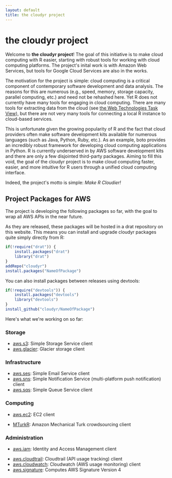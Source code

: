 ```yaml
---
layout: default
title: the cloudyr project
---
```


# the cloudyr project #

Welcome to **the cloudyr project**! The goal of this initiative is to make cloud computing with R easier, starting with robust tools for working with cloud computing platforms. The project's inital work is with Amazon Web Services, but tools for Google Cloud Services are also in the works.

The motivation for the project is simple: cloud computing is a critical component of contemporary software development and data analysis. The reasons for this are numerous (e.g., speed, memory, storage capacity, parallel computing, etc.) and need not be rehashed here. Yet R does not currently have many tools for engaging in cloud computing. There are many tools for extracting data from the cloud (see [the Web Technologies Task View](http://cran.r-project.org/web/views/WebTechnologies.html)), but there are not very many tools for connecting a local R instance to cloud-based services.

This is unfortunate given the growing popularity of R and the fact that cloud providers often make software development kits available for numerous languages (such as Java, Python, Ruby, etc.). As an example, boto provides an incredibly robust framework for developing cloud computing applications in Python. R is currently underserved in by AWS software development kits and there are only a few disjointed third-party packages. Aiming to fill this void, the goal of the cloudyr project is to make cloud computing faster, easier, and more intuitive for R users through a unified cloud computing interface.

Indeed, the project's motto is simple: *Make R Cloudier!*

## Project Packages for AWS ##

The project is developing the following packages so far, with the goal to wrap all AWS APIs in the near future.

As they are released, these packages will be hosted in a drat repository on this website. This means you can install and upgrade cloudyr packages quite simply directly from R:

```R
if(!require("drat")) {
    install.packages("drat")
    library("drat")
}
addRepo("cloudyr")
install.packages("NameOfPackage")
```

You can also install packages between releases using devtools:

```R
if(!require("devtools")) {
    install.packages("devtools")
    library("devtools")
}
install_github("cloudyr/NameOfPackage")
```

Here's what we're working on so far:

### Storage ###

 - [aws.s3](http://github.com/cloudyr/aws.s3): Simple Storage Service client
 - [aws.glacier](http://github.com/cloudyr/aws.glacier): Glacier storage client

### Infrastructure ###

 - [aws.ses](http://github.com/cloudyr/aws.ses): Simple Email Service client
 - [aws.sns](http://github.com/cloudyr/aws.sns): Simple Notification Service (multi-platform push notification) client
 - [aws.sqs](http://github.com/cloudyr/aws.sqs): Simple Queue Service client

### Computing ###
 
 - [aws.ec2](http://github.com/cloudyr/aws.ec2): EC2 client

<!--
 - [aws.container](http://github.com/cloudyr/aws.container): EC2 container client
 - [aws.vpc](http://github.com/cloudyr/aws.vpc): Virtual Private Cloud client
 - [aws.emr](http://github.com/cloudyr/aws.emr): Elastic Map Reduce (Hadoop) client
 - [aws.lambda](http://github.com/cloudyr/aws.lamda): Lamda (event-driven computing) client
 - [aws.kinesis](http://github.com/cloudyr/aws.kinesis): Kinesis (data stream processing) client
 - [aws.datapipeline](http://github.com/cloudyr/aws.datapipeline): Data Pipeline (task scheduling) client
 - [aws.elb](http://github.com/cloudyr/aws.elb): Elastic Load Balancing (EC2 distribution) client
 - [aws.cf](http://github.com/cloudyr/aws.cf): CloudFormation client
-->

 - [MTurkR](http://github.com/leeper/MTurkR): Amazon Mechanical Turk crowdsourcing client
 
### Administration ###

 - [aws.iam](http://github.com/cloudyr/aws.iam): Identity and Access Management client
 
<!--
 - [aws.config](http://github.com/cloudyr/aws.config): Config client
-->

 - [aws.cloudtrail](http://github.com/cloudyr/aws.cloudtrail): Cloudtrail (API usage tracking) client
 - [aws.cloudwatch](http://github.com/cloudyr/aws.cloudwatch): Cloudwatch (AWS usage monitoring) client
 - [aws.signature](http://github.com/cloudyr/aws.signature): Computes AWS Signature Version 4

<!--
### Project Packages for GCS ###

 - [goog.compute]()
 - [goog.container]()
 - [goog.storage]()
-->
